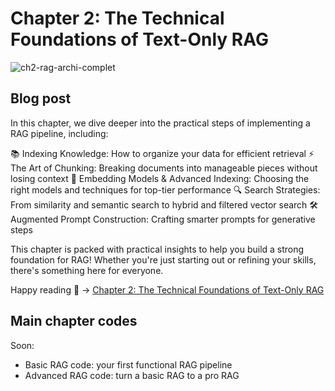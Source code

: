 # Chapter 2: The Technical Foundations of Text-Only RAG

![ch2-rag-archi-complet](https://github.com/user-attachments/assets/1062e971-0f5f-45c6-b20f-3dbd66751c28)

## Blog post
In this chapter, we dive deeper into the practical steps of implementing a RAG pipeline, including:

📚 Indexing Knowledge: How to organize your data for efficient retrieval
⚡️ The Art of Chunking: Breaking documents into manageable pieces without losing context
🧠 Embedding Models & Advanced Indexing: Choosing the right models and techniques for top-tier performance
🔍 Search Strategies: From similarity and semantic search to hybrid and filtered vector search
🛠 Augmented Prompt Construction: Crafting smarter prompts for generative steps

This chapter is packed with practical insights to help you build a strong foundation for RAG! Whether you're just starting out or refining your skills, there's something here for everyone.

Happy reading 🤗 ->  [Chapter 2: The Technical Foundations of Text-Only RAG](https://medium.com/@marcharaoui/chapter-2-the-technical-foundations-of-text-only-rag-3e462eb5307e)

## Main chapter codes
Soon:
- Basic RAG code: your first functional RAG pipeline
- Advanced RAG code: turn a basic RAG to a pro RAG
